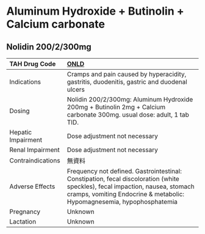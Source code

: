 # Aluminum Hydroxide + Butinolin + Calcium carbonate

## Nolidin 200/2/300mg

| TAH Drug Code      | [ONLD](https://www.tahsda.org.tw/drugs/hissearch.php?drug_code=ONLD)                                                                                                                                   |
|:-------------------|:-------------------------------------------------------------------------------------------------------------------------------------------------------------------------------------------------------|
| Indications        | Cramps and pain caused by hyperacidity, gastritis, duodenitis, gastric and duodenal ulcers                                                                                                             |
| Dosing             | Nolidin 200/2/300mg: Aluminum Hydroxide 200mg + Butinolin 2mg + Calcium carbonate 300mg. usual dose: adult, 1 tab TID.                                                                                 |
| Hepatic Impairment | Dose adjustment not necessary                                                                                                                                                                          |
| Renal Impairment   | Dose adjustment not necessary                                                                                                                                                                          |
| Contraindications  | 無資料                                                                                                                                                                                                 |
| Adverse Effects    | Frequency not defined. Gastrointestinal: Constipation, fecal discoloration (white speckles), fecal impaction, nausea, stomach cramps, vomiting Endocrine & metabolic: Hypomagnesemia, hypophosphatemia |
| Pregnancy          | Unknown                                                                                                                                                                                                |
| Lactation          | Unknown                                                                                                                                                                                                |

